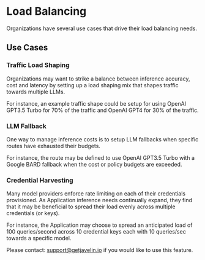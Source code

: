 # Load Balancing
Organizations have several use cases that drive their load balancing needs. 

## Use Cases

### Traffic Load Shaping
Organizations may want to strike a balance between inference accuracy, cost and latency by setting up a load shaping mix that shapes traffic towards multiple LLMs. 

For instance, an example traffic shape could be setup for using OpenAI GPT3.5 Turbo for 70% of the traffic and OpenAI GPT4 for 30% of the traffic. 

### LLM Fallback
One way to manage inference costs is to setup LLM fallbacks when specific routes have exhausted their budgets. 

For instance, the route may be defined to use OpenAI GPT3.5 Turbo with a Google BARD fallback when the cost or policy budgets are exceeded. 

### Credential Harvesting
Many model providers enforce rate limiting on each of their credentials provisioned. As Application inference needs continually expand, they find that it may be beneficial to spread their load evenly across multiple credentials (or keys). 

For instance, the Application may choose to spread an anticipated load of 100 queries/second across 10 credential keys each with 10 queries/sec towards a specific model. 

Please contact: support@getjavelin.io if you would like to use this feature. 